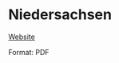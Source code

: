 # Niedersachsen

[Website](https://www.niedersachsen.de/startseite/politik_staat/bundesrat/)

Format: PDF
